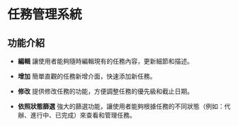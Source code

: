 # 任務管理系統

## 功能介紹

- **編輯**
讓使用者能夠隨時編輯現有的任務內容，更新細節和描述。

- **增加**
簡單直觀的任務新增介面，快速添加新任務。

- **修改**
提供修改任務的功能，方便調整任務的優先級和截止日期。

- **依照狀態篩選**
強大的篩選功能，讓使用者能夠根據任務的不同狀態（例如：代辦、進行中、已完成）來查看和管理任務。